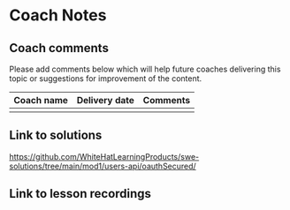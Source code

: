 # Coach Notes

## Coach comments
Please add comments below which will help future coaches delivering this topic or suggestions for improvement of the content.

|**Coach name**|**Delivery date**|**Comments**|
|--------------|-----------------|------------|
||||

## Link to solutions
https://github.com/WhiteHatLearningProducts/swe-solutions/tree/main/mod1/users-api/oauthSecured/

## Link to lesson recordings